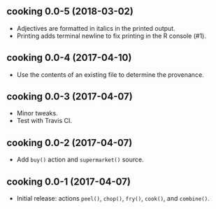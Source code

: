 ## cooking 0.0-5 (2018-03-02)

- Adjectives are formatted in italics in the printed output.
- Printing adds terminal newline to fix printing in the R console (#1).


## cooking 0.0-4 (2017-04-10)

- Use the contents of an existing file to determine the provenance.


## cooking 0.0-3 (2017-04-07)

- Minor tweaks.
- Test with Travis CI.


## cooking 0.0-2 (2017-04-07)

- Add `buy()` action and `supermarket()` source.


## cooking 0.0-1 (2017-04-07)

- Initial release: actions `peel()`, `chop()`, `fry()`, `cook()`, and `combine()`.

